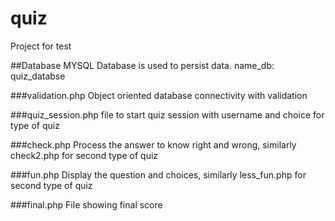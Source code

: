 # quiz
Project for test

##Database MYSQL Database is used to persist data. 
name_db: quiz_databse


###validation.php Object oriented database connectivity with validation



###quiz_session.php  file to start quiz session with username and choice for type of quiz

###check.php Process the answer to know right and wrong, similarly check2.php for second type of quiz

###fun.php Display the question and choices, similarly less_fun.php for second type of quiz

###final.php File showing final score
